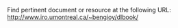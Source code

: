 Find pertinent document or resource at the following URL:
http://www.iro.umontreal.ca/~bengioy/dlbook/
